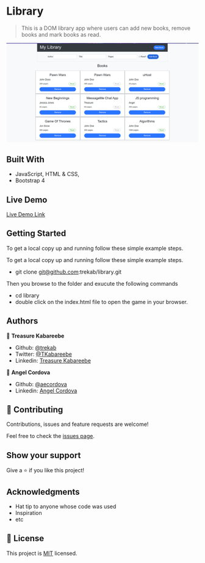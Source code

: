 # Library

> This is a DOM library app where users can add new books, remove books and mark books as read.

![screenshot](./library.png)

## Built With

- JavaScript, HTML & CSS,
- Bootstrap 4

## Live Demo

[Live Demo Link](https://festive-lamarr-41f501.netlify.app)


## Getting Started

To get a local copy up and running follow these simple example steps.

To get a local copy up and running follow these simple example steps.
- git clone git@github.com:trekab/library.git

Then you browse to the folder and exucute the following commands
- cd library
- double click on the index.html file to open the game in your browser.


## Authors

👤 **Treasure Kabareebe**

- Github: [@trekab](https://github.com/trekab)
- Twitter: [@TKabareebe](https://twitter.com/TKabareebe)
- Linkedin: [Treasure Kabareebe](https://www.linkedin.com/in/treasure-kabareebe/)

👤 **Angel Cordova** 

- Github: [@aecordova](https://github.com/aecordova) 
- Linkedin: [Angel Cordova](https://www.linkedin.com/in/ae-cordova/)

## 🤝 Contributing

Contributions, issues and feature requests are welcome!

Feel free to check the [issues page](issues/).

## Show your support

Give a ⭐️ if you like this project!

## Acknowledgments

- Hat tip to anyone whose code was used
- Inspiration
- etc

## 📝 License

This project is [MIT](lic.url) licensed.